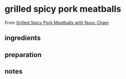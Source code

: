 # grilled spicy pork meatballs

From [Grilled Spicy Pork Meatballs with Nuoc Cham](https://www.bonappetit.com/recipe/grilled-spicy-pork-meatballs-with-nuoc-cham)

## ingredients

## preparation

## notes
